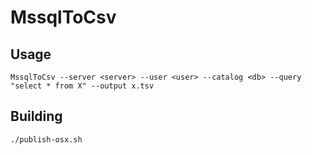 # MssqlToCsv

## Usage

    MssqlToCsv --server <server> --user <user> --catalog <db> --query "select * from X" --output x.tsv

## Building

    ./publish-osx.sh
    



